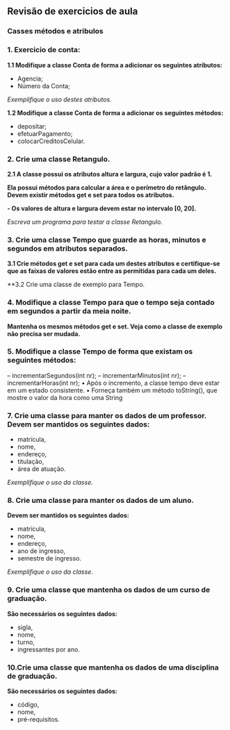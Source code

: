 ## Revisão de exercicios de aula 

### Casses métodos e atribulos

### 1. Exercicio de conta:

**1.1 Modifique a classe Conta de forma a adicionar os seguintes atributos:**
- Agencia;
- Número da Conta; 

*Exemplifique o uso destes atributos.*

**1.2 Modifique a classe Conta de forma a adicionar os seguintes métodos:**
- depositar;
- efetuarPagamento;
- colocarCreditosCelular.

### 2. Crie uma classe Retangulo.

**2.1 A classe possui os atributos altura e largura, cujo valor padrão é 1.** 

**Ela possui métodos para calcular a área e o perímetro do retângulo. Devem existir métodos get e set para todos os atributos.** 

**- Os valores de altura e largura devem estar no intervalo [0, 20].** 

*Escreva um programa para testar a classe Retangulo.*


### 3. Crie uma classe Tempo que guarde as horas, minutos e segundos em atributos separados. 

**3.1 Crie métodos get e set para cada um destes atributos e certifique-se que as faixas de valores estão entre as permitidas para cada um deles.** 

**3.2 Crie uma classe de exemplo para Tempo.

### 4. Modifique a classe Tempo para que o tempo seja contado em segundos a partir da meia noite. 

**Mantenha os mesmos métodos get e set. Veja como a classe de exemplo não precisa ser mudada.**

### 5. Modifique a classe Tempo de forma que existam os seguintes métodos:

– incrementarSegundos(int nr);
– incrementarMinutos(int nr);
– incrementarHoras(int nr);
• Após o incremento, a classe tempo deve estar em um estado consistente.
• Forneça também um método toString(), que mostre o valor da hora como uma String

### 7. Crie uma classe para manter os dados de um professor. Devem ser mantidos os seguintes dados: 

- matrícula, 
- nome, 
- endereço, 
- titulação, 
- área de atuação. 

*Exemplifique o uso da classe.*

### 8. Crie uma classe para manter os dados de um aluno. 

**Devem ser mantidos os seguintes dados:**

- matrícula,
- nome, 
- endereço, 
- ano de ingresso, 
- semestre de ingresso. 

*Exemplifique o uso da classe*.

### 9. Crie uma classe que mantenha os dados de um curso de graduação. 

**São necessários os seguintes dados:** 

- sigla,
- nome,
- turno,
- ingressantes por ano.

### 10.Crie uma classe que mantenha os dados de uma disciplina de graduação.

**São necessários os seguintes dados:** 

- código, 
- nome, 
- pré-requisitos.
